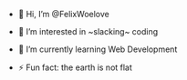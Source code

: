 - 👋 Hi, I’m @FelixWoelove
- 👀 I’m interested in ~slacking~ coding
- 🌱 I’m currently learning Web Development

- ⚡ Fun fact: the earth is not flat

<!---
FelixWoelove/FelixWoelove is a ✨ special ✨ repository because its `README.md` (this file) appears on your GitHub profile.
You can click the Preview link to take a look at your changes.
--->

